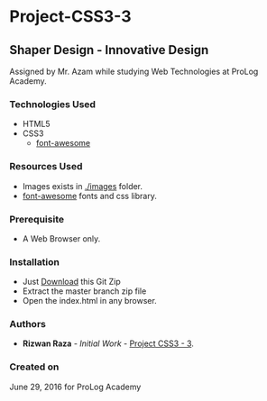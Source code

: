 # Project-CSS3-3
## Shaper Design - Innovative Design

Assigned by Mr. Azam while studying Web Technologies at ProLog Academy.

### Technologies Used

* HTML5
* CSS3 
  * [font-awesome](https://fontawesome.com/)
### Resources Used

* Images exists in [./images](https://github.com/Rizwan-Raza/Project-CSS3-3/tree/master/images) folder.
* [font-awesome](https://fontawesome.com/) fonts and css library.

### Prerequisite

* A Web Browser only.

### Installation

* Just [Download](https://github.com/Rizwan-Raza/Project-CSS3-3/archive/master.zip) this Git Zip
* Extract the master branch zip file
* Open the index.html in any browser.

### Authors

* **Rizwan Raza** - *Initial Work* - [Project CSS3 - 3](https://github.com/Rizwan-Raza/Project-CSS3-3).

### Created on 

June 29, 2016 for ProLog Academy
